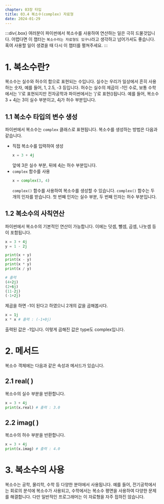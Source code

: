 ```yaml
---
chapter: 03장 타입
title: 03.4 복소수(complex) 자료형
date: 2024-01-29
---
```


:::div{.box}
여러분이 파이썬에서 복소수를 사용하여 연산하는 일은 극히 드물것입니다. 어렵다면 이 챕터는 `복소수라는 자료형도 있구나`라고 생각하고 넘어가셔도 좋습니다. 혹여 사용할 일이 생겼을 때 다시 이 챕터를 펼쳐주세요.
:::

# 1. 복소수란?

복소수는 실수와 허수의 합으로 표현되는 수입니다. 실수는 우리가 일상에서 흔히 사용하는 숫자, 예를 들어, 1, 2.5, -3 등입니다. 허수는 실수의 제곱이 -1인 수로, 보통 수학에서는 'i'로 표현되지만 전자공학과 파이썬에서는 'j'로 표현()됩니다. 예를 들어, 복소수 3 + 4j는 3이 실수 부분이고, 4j가 허수 부분입니다.

## 1.1 복소수 타입의 변수 생성

파이썬에서 복소수는 `complex` 클래스로 표현됩니다. 복소수를 생성하는 방법은 다음과 같습니다.

- 직접 복소수를 입력하여 생성
  ```python
  x = 3 + 4j
  ```
  앞에 3은 실수 부분, 뒤에 4j는 허수 부분입니다.
- `complex` 함수를 사용
  ```python
  x = complex(3, 4)
  ```
  `complex()` 함수를 사용하여 복소수를 생성할 수 있습니다. `complex()` 함수는 두 개의 인자를 받습니다. 첫 번째 인자는 실수 부분, 두 번째 인자는 허수 부분입니다.

## 1.2 복소수의 사칙연산

파이썬에서 복소수의 기본적인 연산이 가능합니다. 이에는 덧셈, 뺄셈, 곱셈, 나눗셈 등이 포함됩니다.

```python
x = 3 + 4j
y = 1 - 2j

print(x + y)
print(x - y)
print(x * y)
print(x / y)
```

```python
# 출력
(4+2j)
(2+6j)
(11-2j)
(-1+2j)
```

제곱을 하면 -1이 된다고 하였으니 2개의 값을 곱해봅시다.

```python
x = 1j
x * x # 출력 : (-1+0j)
```

출력된 값은 -1입니다. 이렇게 곱해진 값은 type도 complex입니다.

# 2. 메서드

복소수 객체에는 다음과 같은 속성과 메서드가 있습니다.

## 2.1 real( )

복소수의 실수 부분을 반환합니다.

```python
x = 3 + 4j
print(x.real) # 출력 : 3.0
```

## 2.2 imag( )

복소수의 허수 부분을 반환합니다.

```python
x = 3 + 4j
print(x.imag) # 출력 : 4.0
```

# 3. 복소수의 사용

복소수는 공학, 물리학, 수학 등 다양한 분야에서 사용됩니다. 예를 들어, 전기공학에서는 회로의 분석에 복소수가 사용되고, 수학에서는 복소수 평면을 사용하여 다양한 문제를 해결합니다. 다만 일반적인 프로그래머는 이 자료형을 자주 접하진 않습니다.
